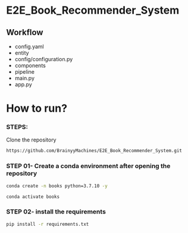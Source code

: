 # E2E_Book_Recommender_System

## Workflow

- config.yaml
- entity
- config/configuration.py
- components
- pipeline
- main.py
- app.py


# How to run?
### STEPS:

Clone the repository

```bash
https://github.com/BrainyyMachines/E2E_Book_Recommender_System.git
```
### STEP 01- Create a conda environment after opening the repository

```bash
conda create -n books python=3.7.10 -y
```

```bash
conda activate books
```


### STEP 02- install the requirements
```bash
pip install -r requirements.txt
```